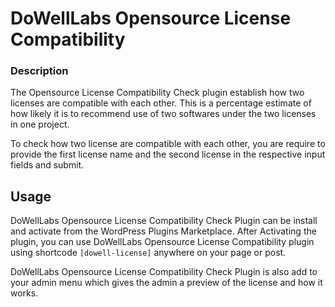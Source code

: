 # DoWellLabs Opensource License Compatibility

### Description

The Opensource License Compatibility Check plugin establish how two licenses are compatible with each other. This is a percentage estimate of how likely it is to recommend use of two softwares under the two licenses in one project.

To check how two license are compatible with each other, you are require to provide the first license name and the second license in the respective input fields and submit.

## Usage
DoWellLabs Opensource License Compatibility Check Plugin can be install and activate from the WordPress Plugins Marketplace. After Activating the plugin, you can use DoWellLabs Opensource License Compatibility plugin  using shortcode `[dowell-license]` anywhere on your page or post. 

DoWellLabs Opensource License Compatibility Check Plugin is also add to your admin menu which gives the admin a preview of the license and how it works. 